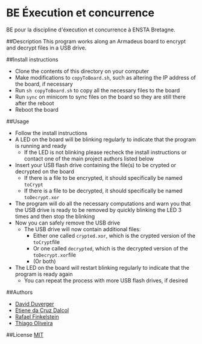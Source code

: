 # BE Éxecution et concurrence

BE pour la discipline d'éxecution et concurrence à ENSTA Bretagne.

##Description
This program works along an Armadeus board to encrypt and decrypt files in a USB drive.

##Install instructions

* Clone the contents of this directory on your computer
* Make modifications to `copyToBoard.sh`, such as altering the IP address of the board, if necessary
* Run `sh copyToBoard.sh` to copy all the necessary files to the board
* Run `sync` on minicom to sync files on the board so they are still there after the reboot
* Reboot the board

##Usage
* Follow the install instructions
* A LED on the board will be blinking regularly to indicate that the program is running and ready
  * If the LED is not blinking please recheck the install instructions or contact one of the main project authors listed below
* Insert your USB flash drive containing the file(s) to be crypted or decrypted on the board  
  * If there is a file to be encrypted, it should specifically be named `toCrypt`
  * If there is a file to be decrypted, it should specifically be named `toDecrypt.xor`
* The program will do all the necessary computations and warn you that the USB drive is ready to be removed by quickly blinking the LED 3 times and then stop the blinking
* Now you can safely remove the USB drive
  * The USB drive will now contain additional files:
    * Either one called `crypted.xor`, which is the crypted version of the `toCrypt`file
    * Or one called `decrypted`, which is the decrypted version of the `toDecrypt.xor`file
    * (Or both)
* The LED on the board will restart blinking regularly to indicate that the program is ready again
  * You can repeat the process with more USB flash drives, if desired


##Authors
* [David Duverger](https://github.com/DavidDUVERGER)
* [Etiene da Cruz Dalcol](https://github.com/Etiene)
* [Rafael Finkelstein](https://github.com/Finkelrf)
* [Thiago Oliveira](https://github.com/thiagoliveira)


##License
[MIT](https://github.com/Etiene/BE_crypto_USB/blob/master/README.md)
